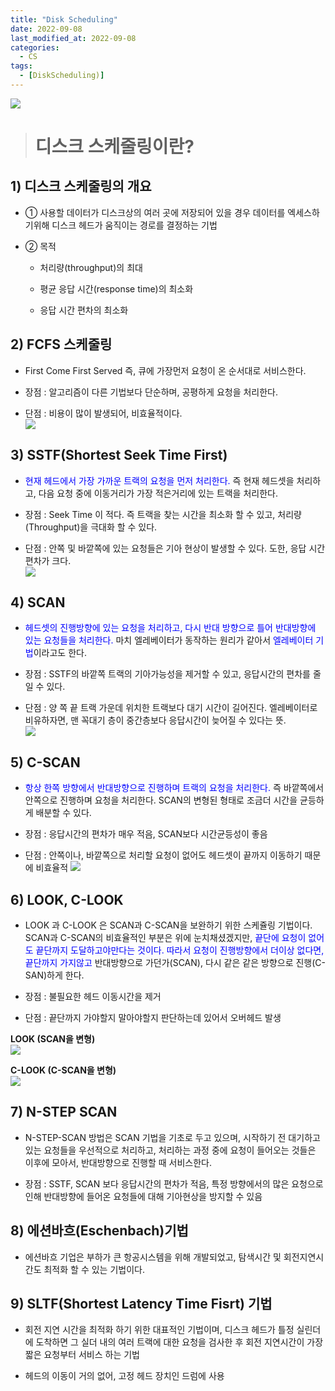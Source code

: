 ```yaml
---
title: "Disk Scheduling"
date: 2022-09-08
last_modified_at: 2022-09-08
categories: 
  - CS
tags:
  - [DiskScheduling)]
---
```



![](https://media.vlpt.us/images/funnykyeon/post/b490deaf-64e2-4fe6-b367-f0172a224dad/image.png)

># 디스크 스케줄링이란?

## 1) 디스크 스케줄링의 개요    
  * ① 사용할 데이터가 디스크상의 여러 곳에 저장되어 있을 경우 데이터를 엑세스하기위해 디스크 헤드가 움직이는 경로를 결정하는 기법

  * ② 목적
    * 처리량(throughput)의 최대
    
    * 평균 응답 시간(response time)의 최소화
    
    * 응답 시간 편차의 최소화
  
## 2) FCFS 스케줄링

  * First Come First Served 즉, 큐에 가장먼저 요청이 온 순서대로 서비스한다.

  * 장점 : 알고리즘이 다른 기법보다 단순하며, 공평하게 요청을 처리한다.
 
  * 단점 : 비용이 많이 발생되어, 비효율적이다.  
  ![](https://media.vlpt.us/images/funnykyeon/post/45b9078b-04d2-4ad1-9e22-46f6cc2f450f/image.png)
  
 
## 3) SSTF(Shortest Seek Time First)
  * <span style="color:blue">현재 헤드에서 가장 가까운 트랙의 요청을 먼저 처리한다.</span> 즉 현재 헤드셋을 처리하고, 다음 요청 중에 이동거리가 가장 적은거리에 있는 트랙을 처리한다.
  
  * 장점 : Seek Time 이 적다. 즉 트랙을 찾는 시간을 최소화 할 수 있고, 처리량(Throughput)을 극대화 할 수 있다. 
 
  * 단점 : 안쪽 및 바깥쪽에 있는 요청들은 기아 현상이 발생할 수 있다. 도한, 응답 시간 편차가 크다.  
  ![](https://media.vlpt.us/images/funnykyeon/post/052279f6-ec1d-4c78-be23-ba6ec023cf09/image.png)
  
  
## 4) SCAN
  * <span style="color:blue">헤드셋의 진행방향에 있는 요청을 처리하고, 다시 반대 방향으로 틀어 반대방향에 있는 요청들을 처리한다.</span> 마치 엘레베이터가 동작하는 원리가 같아서 <span style="color:blue">엘레베이터 기법</span>이라고도 한다. 

 * 장점 : SSTF의 바깥쪽 트랙의 기아가능성을 제거할 수 있고, 응답시간의 편차를 줄일 수 있다.

 * 단점 : 양 쪽 끝 트랙 가운데 위치한 트랙보다 대기 시간이 길어진다. 엘레베이터로 비유하자면, 맨 꼭대기 층이 중간층보다 응답시간이 늦어질 수 있다는 뜻.  
![](https://media.vlpt.us/images/funnykyeon/post/b4816055-30f2-470b-83b8-5f12f24ec95d/image.png)

## 5) C-SCAN
  
 * <span style="color:blue">항상 한쪽 방향에서 반대방향으로 진행하며 트랙의 요청을 처리한다.</span> 즉 바깥쪽에서 안쪽으로 진행하며 요청을 처리한다. SCAN의 변형된 형태로 조금더 시간을 균등하게 배분할 수 있다.

 * 장점 : 응답시간의 편차가 매우 적음, SCAN보다 시간균등성이 좋음

 * 단점 : 안쪽이나, 바깥쪽으로 처리할 요청이 없어도 헤드셋이 끝까지 이동하기 때문에 비효율적 
![](https://media.vlpt.us/images/funnykyeon/post/cf3cfeec-9bee-48bf-8bdf-84bf20967cc5/image.png)

## 6) LOOK, C-LOOK

* LOOK 과 C-LOOK 은 SCAN과 C-SCAN을 보완하기 위한 스케쥴링 기법이다. SCAN과 C-SCAN의 비효율적인 부분은 위에 눈치채셨겠지만, <span style="color:blue">끝단에 요청이 없어도 끝단까지 도달하고야만다는 것이다. 따라서 요청이 진행방향에서 더이상 없다면, 끝단까지 가지않고</span> 반대방향으로 가던가(SCAN), 다시 같은 같은 방향으로 진행(C-SAN)하게 한다.

 * 장점 : 불필요한 헤드 이동시간을 제거

 * 단점 : 끝단까지 가야할지 말아야할지 판단하는데 있어서 오버헤드 발생  
 
 **LOOK (SCAN을 변형)**  
 ![](https://media.vlpt.us/images/funnykyeon/post/00e734d1-d630-4274-a18b-f8f4fd9cb4b2/image.png)
 
 **C-LOOK (C-SCAN을 변형)**  
![](https://media.vlpt.us/images/funnykyeon/post/3543342d-0dea-4813-912c-155e089eaa43/image.png)

## 7) N-STEP SCAN 

* N-STEP-SCAN 방법은 SCAN 기법을 기초로 두고 있으며, 시작하기 전 대기하고 있는 요청들을 우선적으로 처리하고, 처리하는 과정 중에 요청이 들어오는 것들은 이후에 모아서, 반대방향으로 진행할 때 서비스한다.

 * 장점 : SSTF, SCAN 보다 응답시간의 편차가 적음, 특정 방향에서의 많은 요청으로 인해 반대방향에 들어온 요청들에 대해 기아현상을 방지할 수 있음





## 8) 에션바흐(Eschenbach)기법

* 에션바흐 기업은 부하가 큰 항공시스템을 위해 개발되었고, 탐색시간 및 회전지연시간도 최적화 할 수 있는 기법이다. 


## 9) SLTF(Shortest Latency Time Fisrt) 기법

* 회전 지연 시간을 최적화 하기 위한 대표적인 기법이며, 디스크 헤드가 틀정 실린더에 도착하면 그 실더 내의 여러 트랙에 대한 요청을 검사한 후 회전 지연시간이 가장 짧은 요청부터 서비스 하는 기법

 * 헤드의 이동이 거의 없어, 고정 헤드 장치인 드럼에 사용
